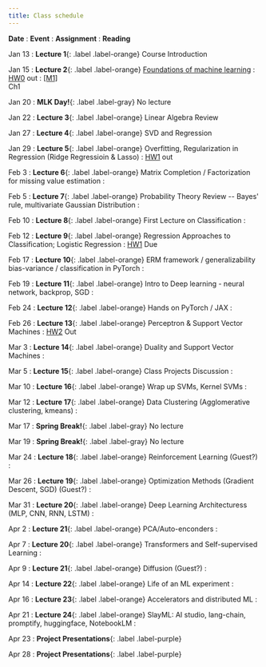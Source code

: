 ```yaml
---
title: Class schedule
---
```

**Date**
: **Event**
    : **Assignment**
        : **Reading**

Jan 13
: **Lecture 1**{: .label .label-orange} Course Introduction

Jan 15
: **Lecture 2**{: .label .label-orange} [Foundations of machine learning](/main/Lectures/#lecture-1)
    : [HW0](/main/homeworks/#homework-0) out
        : [[M1]](/info/books/#primary-textbooks) <br> Ch1

Jan 20
: **MLK Day!**{: .label .label-gray} No lecture

Jan 22
: **Lecture 3**{: .label .label-orange} Linear Algebra Review

Jan 27
: **Lecture 4**{: .label .label-orange} SVD and Regression

Jan 29
: **Lecture 5**{: .label .label-orange} Overfitting, Regularization in Regression (Ridge Regressioin & Lasso) 
    : [HW1](/main/homeworks/#homework-1) out

Feb 3
: **Lecture 6**{: .label .label-orange} Matrix Completion / Factorization for missing value estimation
    : 

Feb 5
: **Lecture 7**{: .label .label-orange} Probability Theory Review -- Bayes' rule, multivariate Gaussian Distribution
    : 

Feb 10
: **Lecture 8**{: .label .label-orange} First Lecture on Classification
    : 

Feb 12
: **Lecture 9**{: .label .label-orange} Regression Approaches to Classification; Logistic Regression
    : [HW1]() Due
 
Feb 17
: **Lecture 10**{: .label .label-orange} ERM framework / generalizability bias-variance / classification in PyTorch
    : 

Feb 19
: **Lecture 11**{: .label .label-orange} Intro to Deep learning - neural network, backprop, SGD
    : 

Feb 24
: **Lecture 12**{: .label .label-orange} Hands on PyTorch / JAX
    : 

Feb 26
: **Lecture 13**{: .label .label-orange} Perceptron & Support Vector Machines
    : [HW2]() Out

Mar 3
: **Lecture 14**{: .label .label-orange} Duality and Support Vector Machines
    : 

Mar 5
: **Lecture 15**{: .label .label-orange} Class Projects Discussion
    : 

Mar 10
: **Lecture 16**{: .label .label-orange} Wrap up SVMs, Kernel SVMs
    : 

Mar 12
: **Lecture 17**{: .label .label-orange} Data Clustering (Agglomerative clustering, kmeans)
    : 

Mar 17
: **Spring Break!**{: .label .label-gray} No lecture

Mar 19
: **Spring Break!**{: .label .label-gray} No lecture

Mar 24
: **Lecture 18**{: .label .label-orange} Reinforcement Learning (Guest?)
    : 

Mar 26
: **Lecture 19**{: .label .label-orange} Optimization Methods (Gradient Descent, SGD) (Guest?)
    : 

Mar 31
: **Lecture 20**{: .label .label-orange} Deep Learning Architecturess (MLP, CNN, RNN, LSTM)
    : 

Apr 2
: **Lecture 21**{: .label .label-orange} PCA/Auto-enconders
    : 

Apr 7
: **Lecture 20**{: .label .label-orange} Transformers and Self-supervised Learning
    : 

Apr 9
: **Lecture 21**{: .label .label-orange} Diffusion (Guest?)
    : 

Apr 14
: **Lecture 22**{: .label .label-orange} Life of an ML experiment
    : 

Apr 16
: **Lecture 23**{: .label .label-orange} Accelerators and distributed ML
    : 

Apr 21
: **Lecture 24**{: .label .label-orange} SlayML: AI studio, lang-chain, promptify, huggingface, NotebookLM
    : 

Apr 23
: **Project Presentations**{: .label .label-purple}

Apr 28
: **Project Presentations**{: .label .label-purple}

<!-- Sep/10
: **Lecture 2**{: .label .label-red} [Parameter estimation](/main/Lectures/#lecture-2)
    : [HW0](/main/homeworks/#homework-0) due <br> [HW1](/main/homeworks/#homework-1) out 
        : [[M1]](/info/books/#primary-textbooks) <br> Ch4.2


Sep/12
: **Lecture 3**{: .label .label-red} Bayesian view of estimation  
    : <br>
        : [[M1]](/info/books/#primary-textbooks) <br> Ch 4.6.1--4.6.4

Sep/13
: **Problem session**{: .label .label-purple}

Sep/17
: **Lecture 4**{: .label .label-red} Linear regression 
    : HW1 due  <br> HW2 out
        : [[M1]](/info/books/#primary-textbooks) <br> Ch 11.1--11.3

Sep/19
: **Lecture 5**{: .label .label-red} Bayesian linear regression 
    : <br>
        : [[M1]](/info/books/#primary-textbooks) <br> Ch 11.7.1--11.7.5

Sep/20
: **Student Holiday!**{: .label .label-gray} No problem session

Sep/24
: **Lecture 6**{: .label .label-red} Bias/variance, regularization 
    : <br>
        : [[M1]](/info/books/#primary-textbooks) <br> Ch 4.7, 11.3

Sep/26
: **Lecture 7**{: .label .label-red} Evaluating estimators, consistency
    : <br>
        : [[JWHT]](/info/books/#primary-textbooks) 5.1 (best) <br> 
        : [[M1]](/info/books/#primary-textbooks) 5.4.3 (brief) <br> 
		: [[SB]](/info/books/#primary-textbooks) 11.2 (optional) <br> 

Sep/27
: **Problem session**{: .label .label-purple}

Oct/1
: **Lecture 8**{: .label .label-red} Classification, ranking 
    : HW2 due  <br>  HW3 out
	  : [[M1]](/info/books/#primary-textbooks) <br> 9.1, 9.2.1--9.2.3, 9.3.1, 9.4, 10.1, 10.2, 10.3.1--3
	  : [[B]](/info/books/#primary-textbooks) <br> 4.1--4.3  (another view)

Oct/3
: **Lecture 9**{: .label .label-red} Online learning, regret
    : <br>
        : [[SB]](/info/books/#primary-textbooks) <br> Ch 21

    
Oct/4
: **Problem session**{: .label .label-purple}

Oct/8
: **Lecture 10**{: .label .label-red} Neural networks
    : HW3 due  <br> MP1 out
        : [[M1]](/info/books/#primary-textbooks) <br> Ch 18.1-18.4, 13.1
        : [[JWHT]](/info/books/#primary-textbooks) <br> Ch 8.1, 8.2 (for lecture 10 first part)

Oct/10
: **Lecture 11**{: .label .label-red} Optimization, regularization
    : <br>
        : [[M1]](/info/books/#primary-textbooks) <br> Ch 13.2, 13.3, 15.1, 15.2

Oct/11
: **Problem session**{: .label .label-purple}

Oct/15
: **Holiday!**{: .label .label-gray} No lecture

Oct/17
: **Lecture 12**{: .label .label-red} Neural network models and problem structures
    : MP1 due
        : [[B2]](/info/books/#primary-textbooks) <br> Ch 10, 13

Oct/18
: **Review sessions**{: .label .label-blue}

Oct/22
: **Lecture 13**{: .label .label-red} Over-parameterization, generalization
    : HW4 out
        : [[B2]](/info/books/#primary-textbooks) <br> Ch 12

Oct/24
: **Midterm**{: .label .label-yellow} 7PM--9PM  (No lecture)

Oct/25
: **No problem session**{: .label .label-gray}

Oct/29
: **Lecture 14**{: .label .label-red} Robustness, uncertainty quantification
    : <br>
        : [[Here]](https://adversarial-ml-tutorial.org/linear_models/) <br> Ch 1 & 2
        : [[M2]](/info/books/#primary-textbooks) <br> Ch 19.8

Oct/31
: **Lecture 15**{: .label .label-red} Domain adaptation, covariate shift
    : <br>
        : [[M2]](https://adversarial-ml-tutorial.org/linear_models/) <br> 19.1, 19.2, 19.5.2, 19.5.3, 19.5.4

Nov/1
: **Problem session**{: .label .label-purple}

Nov/5
: **Lecture 16**{: .label .label-red} Temporal and spatial data
    : HW4 due  <br> HW5 out
        : [[M1]](/info/books/#primary-textbooks) <br> Ch 17 - 17.2

Nov/7
: **Lecture 17**{: .label .label-red} Handling missing data
    : <br>
        : [[Here]](https://onlinelibrary-wiley-com.libproxy.mit.edu/doi/book/10.1002/9781119482260) <br> Ch 1 
        : [[M1]](/info/books/#primary-textbooks) <br> Ch 1.5.5

Nov/8
: **Problem session**{: .label .label-purple}

Nov/12
: **Lecture 18**{: .label .label-red} Dimensionality reduction
    : <br>
        : [[M1]](/info/books/#primary-textbooks) <br> Ch 20-20.1

Nov/14
: **Lecture 19**{: .label .label-red} Dimensionality reduction
    : HW5 due  <br> HW6 out
        : [[M1]](/info/books/#primary-textbooks) <br> Ch 20-20.4.10

Nov/15
: **Problem session**{: .label .label-purple}

Nov/19
: **Lecture 20**{: .label .label-red} Modeling complex densities 
    : MP2 out
        : [[M1]](/info/books/#primary-textbooks) <br> Ch 16.3.1--3; 3.5; 8.7; 21.4

Nov/21
: **Lecture 21**{: .label .label-red} Variational auto-encoders
    : <br>
        : [[M2]](/info/books/#primary-textbooks) <br> Ch 20; 21.1--2

Nov/22
: **Problem session**{: .label .label-purple}

Nov/26
: **Lecture 22**{: .label .label-red} Diffusion models
    : HW6 due
        : [[M2]](/info/books/#primary-textbooks) <br> Ch 25.1--4  

Nov/28
: **Holiday!**{: .label .label-gray} No lecture

Nov/29
: **Holiday!!**{: .label .label-gray} No problem session

Dec/3
: **Lecture 23**{: .label .label-red} Flow-matching models
    : <br>
        : [[M2]](/info/books/#primary-textbooks) <br> Ch 23.1

Dec/5
: **Lecture 24**{: .label .label-red} Some (more) ways to do machine learning wrong!

Dec/6
: **No problem session**{: .label .label-gray} 
    : MP2 due

Dec/10
: **Review**{: .label .label-blue} -->
